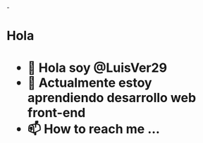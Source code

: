 -<h1>Hola<h1>
- 👋 Hola soy @LuisVer29
- 🌱 Actualmente estoy aprendiendo desarrollo web front-end
- 📫 How to reach me ...

<!---
LuisVer29/LuisVer29 is a ✨ special ✨ repository because its `README.md` (this file) appears on your GitHub profile.
You can click the Preview link to take a look at your changes.
--->
